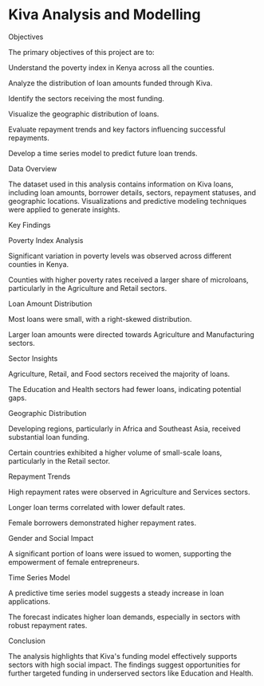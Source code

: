 # Kiva Analysis and Modelling

Objectives

The primary objectives of this project are to:

Understand the poverty index in Kenya across all the counties.

Analyze the distribution of loan amounts funded through Kiva.

Identify the sectors receiving the most funding.

Visualize the geographic distribution of loans.

Evaluate repayment trends and key factors influencing successful repayments.

Develop a time series model to predict future loan trends.

Data Overview

The dataset used in this analysis contains information on Kiva loans, including loan amounts, borrower details, sectors, repayment statuses, and geographic locations. Visualizations and predictive modeling techniques were applied to generate insights.

Key Findings

Poverty Index Analysis

Significant variation in poverty levels was observed across different counties in Kenya.

Counties with higher poverty rates received a larger share of microloans, particularly in the Agriculture and Retail sectors.

Loan Amount Distribution

Most loans were small, with a right-skewed distribution.

Larger loan amounts were directed towards Agriculture and Manufacturing sectors.

Sector Insights

Agriculture, Retail, and Food sectors received the majority of loans.

The Education and Health sectors had fewer loans, indicating potential gaps.

Geographic Distribution

Developing regions, particularly in Africa and Southeast Asia, received substantial loan funding.

Certain countries exhibited a higher volume of small-scale loans, particularly in the Retail sector.

Repayment Trends

High repayment rates were observed in Agriculture and Services sectors.

Longer loan terms correlated with lower default rates.

Female borrowers demonstrated higher repayment rates.

Gender and Social Impact

A significant portion of loans were issued to women, supporting the empowerment of female entrepreneurs.

Time Series Model

A predictive time series model suggests a steady increase in loan applications.

The forecast indicates higher loan demands, especially in sectors with robust repayment rates.

Conclusion

The analysis highlights that Kiva's funding model effectively supports sectors with high social impact. The findings suggest opportunities for further targeted funding in underserved sectors like Education and Health.

